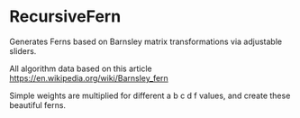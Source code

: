 # RecursiveFern
Generates Ferns based on Barnsley matrix transformations via adjustable sliders.

All algorithm data based on this article https://en.wikipedia.org/wiki/Barnsley_fern

Simple weights are multiplied for different a b c d f values, and create these beautiful ferns.
